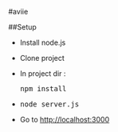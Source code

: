 #aviie


##Setup

- Install node.js

- Clone project

- In project dir : <pre>npm install</pre>

- <pre>node server.js</pre>

- Go to [http://localhost:3000](http://localhost:3000)
